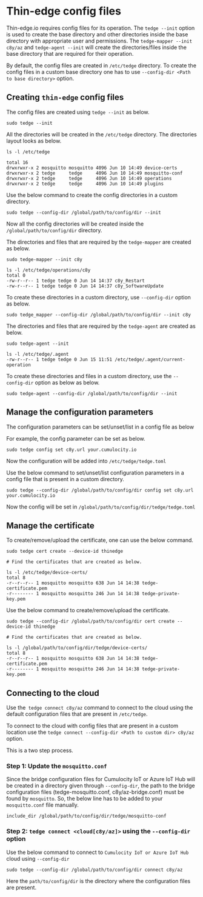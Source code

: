 # Thin-edge config files

Thin-edge.io requires config files for its operation. The `tedge --init` option is used to create
the base directory and other directories inside the base directory with appropriate user and permissions.
The `tedge-mapper --init c8y/az` and `tedge-agent --init` will create the
directories/files inside the base directory that are required for their operation.

By default, the config files are created in `/etc/tedge` directory. To create the config files in 
a custom base directory one has to use `--config-dir <Path to base directory>` option.

## Creating `thin-edge` config files

The config files are created using `tedge --init` as below.

```shell
sudo tedge --init
```

All the directories will be created in the `/etc/tedge` directory. The directories layout looks as below.

```shell
ls -l /etc/tedge

total 16
drwxrwxr-x 2 mosquitto mosquitto 4096 Jun 10 14:49 device-certs
drwxrwxr-x 2 tedge     tedge     4096 Jun 10 14:49 mosquitto-conf
drwxrwxr-x 2 tedge     tedge     4096 Jun 10 14:49 operations
drwxrwxr-x 2 tedge     tedge     4096 Jun 10 14:49 plugins
```

Use the below command to create the config directories in a custom directory.

```shell
sudo tedge --config-dir /global/path/to/config/dir --init
```

Now all the config directories will be created inside the `/global/path/to/config/dir` directory.


The directories and files that are required by the `tedge-mapper` are created as below.

```shell
sudo tedge-mapper --init c8y
```

```
ls -l /etc/tedge/operations/c8y
total 0
-rw-r--r-- 1 tedge tedge 0 Jun 14 14:37 c8y_Restart
-rw-r--r-- 1 tedge tedge 0 Jun 14 14:37 c8y_SoftwareUpdate
```
To create these directories in a custom directory, use `--config-dir` option as below.

```shell
sudo tedge_mapper --config-dir /global/path/to/config/dir --init c8y
```

The directories and files that are required by the `tedge-agent` are created as below.

```shell
sudo tedge-agent --init
```

```
ls -l /etc/tedge/.agent
-rw-r--r-- 1 tedge tedge 0 Jun 15 11:51 /etc/tedge/.agent/current-operation
```
To create these directories and files in a custom directory, use the `--config-dir` option as below as below.

```shell
sudo tedge-agent --config-dir /global/path/to/config/dir --init
```

## Manage the configuration parameters

The configuration parameters can be set/unset/list in a config file as below

For example, the config parameter can be set as below.

```shell
sudo tedge config set c8y.url your.cumulocity.io
```
Now the configuration will be added into `/etc/tedge/tedge.toml`

Use the below command to set/unset/list configuration parameters in a config file that is present
in a custom directory.

```shell
sudo tedge --config-dir /global/path/to/config/dir config set c8y.url your.cumulocity.io
```

Now the config will be set in `/global/path/to/config/dir/tedge/tedge.toml`

## Manage the certificate

To create/remove/upload the certificate, one can use the below command.

```shell
sudo tedge cert create --device-id thinedge

# Find the certificates that are created as below.

ls -l /etc/tedge/device-certs/
total 8
-r--r--r-- 1 mosquitto mosquitto 638 Jun 14 14:38 tedge-certificate.pem
-r-------- 1 mosquitto mosquitto 246 Jun 14 14:38 tedge-private-key.pem
```

Use the below command to create/remove/upload the certificate.

```shell
sudo tedge --config-dir /global/path/to/config/dir cert create --device-id thinedge

# Find the certificates that are created as below.

ls -l /global/path/to/config/dir/tedge/device-certs/
total 8
-r--r--r-- 1 mosquitto mosquitto 638 Jun 14 14:38 tedge-certificate.pem
-r-------- 1 mosquitto mosquitto 246 Jun 14 14:38 tedge-private-key.pem
```

## Connecting to the cloud

Use the` tedge connect c8y/az` command to connect to the cloud using the default configuration files
that are present in `/etc/tedge`.

To connect to the cloud with config files that are present in a custom location use
the `tedge connect --config-dir <Path to custom dir> c8y/az` option.

This is a two step process.

### Step 1: Update the `mosquitto.conf`

Since the bridge configuration files for Cumulocity IoT or Azure IoT Hub will be created in a directory given through `--config-dir`,
the path to the bridge configuration files (tedge-mosquitto.conf, c8y/az-bridge.conf) must be found by `mosquitto`.
So, the below line has to be added to your `mosquitto.conf` file manually.

```include_dir /global/path/to/config/dir/tedge/mosquitto-conf```

### Step 2: `tedge connect <cloud[c8y/az]>` using the `--config-dir` option

Use the below command to connect to `Cumulocity IoT or Azure IoT Hub` cloud using `--config-dir`

```shell
sudo tedge --config-dir /global/path/to/config/dir connect c8y/az
```

Here the `path/to/config/dir` is the directory where the configuration files are present.

